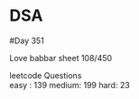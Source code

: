 # DSA

#Day 351

Love babbar sheet
    108/450
    
leetcode Questions   
easy : 139
medium: 199
hard: 23

 